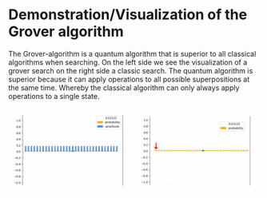 # Demonstration/Visualization of the Grover algorithm
The Grover-algorithm is a quantum algorithm that is superior to all classical algorithms when searching. On the left side we see the visualization of a grover search on the right side a classic search. The quantum algorithm is superior because it can apply operations to all possible superpositions at the same time. Whereby the classical algorithm can only always apply operations to a single state.

<p align='center'>
 <img src='imgs/quantum_vs_classical.gif'/>
</p>
